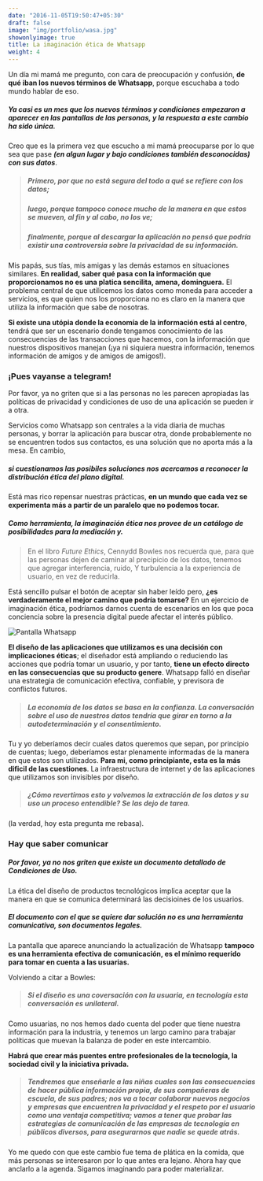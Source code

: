 ```yaml
---
date: "2016-11-05T19:50:47+05:30"
draft: false
image: "img/portfolio/wasa.jpg"
showonlyimage: true
title: La imaginación ética de Whatsapp
weight: 4
---
```


Un día mi mamá me pregunto, con cara de preocupación y confusión, **de qué iban los nuevos términos de Whatsapp**,
porque escuchaba a todo mundo hablar de eso.

##### Ya casi es un mes que los nuevos términos y condiciones empezaron a aparecer en las pantallas de las personas, y la respuesta a este cambio ha sido única. 

Creo que es la primera vez que escucho a mi mamá preocuparse por lo que sea que pase ***(en algun lugar y bajo condiciones también desconocidas) con sus datos***. 
>##### Primero, por que no está segura del todo a qué se refiere con *los datos*; 
> ##### luego, porque tampoco conoce mucho de la manera en que estos se mueven, al fin y al cabo, no los ve;
> ##### finalmente, porque al descargar la aplicación no pensó que podría existir una controversia sobre la privacidad de su información. 

Mis papás, sus tías, mis amigas y las demás estamos en situaciones similares. **En realidad, saber qué pasa con la información que proporcionamos no es una platica sencilita, amena, dominguera.** El problema central de que utilicemos los datos como moneda para acceder a servicios, es que quien nos los proporciona no es claro en la manera que utiliza la información que sabe de nosotras. 

**Si existe una utópia donde la economía de la información está al centro**, tendrá que ser un escenario donde tengamos conocimiento de las consecuencias de las transacciones que hacemos, con la información que nuestros dispositivos manejan (¡ya ni siquiera nuestra información, tenemos información de amigos y de amigos de amigos!). 

### ¡Pues vayanse a telegram!

Por favor, ya no griten que si a las personas no les parecen apropiadas las políticas de privacidad y condiciones de uso de una aplicación se pueden ir a otra. 

Servicios como Whatsapp son centrales a la vida diaria de muchas personas, y borrar la aplicación para buscar otra, donde probablemente no se encuentren todos sus contactos, es una solución que no aporta más a la mesa. En cambio, 

##### **si cuestionamos las posibiles soluciones nos acercamos a reconocer la distribución ética del plano digital.**

Está mas rico repensar nuestras prácticas, **en un mundo que cada vez se experimenta más a partir de un paralelo que no podemos tocar.**

##### Como herramienta, la imaginación ética nos provee de un catálogo de posibilidades para la mediación y.


>En el libro *Future Ethics*, Cennydd Bowles nos recuerda que, para que las personas dejen de caminar al precipicio de los datos, tenemos que agregar interferencia, ruido, Y turbulencia a la experiencia de usuario, en vez de reducirla. 

Está sencillo pulsar el botón de aceptar sin haber leído pero, **¿es verdaderamente el mejor camino que podría tomarse?** En un ejercicio de imaginación ética, podríamos darnos cuenta de escenarios en los que poca conciencia sobre la presencia digital puede afectar el interés público.

![Pantalla Whatsapp](/portfolio/work4_files/img.jpg)

**El diseño de las aplicaciones que utilizamos es una decisión  con implicaciones éticas**; el diseñador está ampliando o reduciendo las acciones que podría tomar un usuario, y por tanto, **tiene un efecto directo en las consecuencias que su producto genere**. Whatsapp falló en diseñar una estrategia de comunicación efectiva, confiable, y previsora de conflictos futuros. 


> ##### La economía de los datos se basa en la confianza. La conversación sobre el uso de nuestros datos tendría que girar en torno a la autodeterminación y el consentimiento.

Tu y yo deberíamos decir cuales datos queremos que sepan, por principio de cuentas; luego, deberíamos estar plenamente informadas de la manera en que estos son utilizados.  **Para mi, como principiante, esta es la más dificil de las cuestiones**. La infraestructura de internet y de las aplicaciones que utilizamos son invisibles por diseño.

>##### ¿Cómo revertimos esto y volvemos la extracción de los datos y su uso un proceso entendible? Se las dejo de tarea. 

(la verdad, hoy esta pregunta me rebasa).

### Hay que saber comunicar

##### Por favor, ya no nos griten que existe un documento detallado de Condiciones de Uso. 

La ética del diseño de productos tecnológicos implica aceptar que la manera en que se comunica determinará las decisioines de los usuarios. 

##### **El documento con el que se quiere dar solución no es una herramienta comunicativa, son documentos legales.** 

La pantalla que aparece anunciando la actualización de Whatsapp **tampoco es una herramienta efectiva de comunicación, es el mínimo requerido para tomar en cuenta a las usuarias.**


Volviendo a citar a Bowles:
>##### Si el diseño es una coversación con la usuaria, en tecnología esta conversación es unilateral. 

Como usuarias, no nos hemos dado cuenta del poder que tiene nuestra información para la industria, y tenemos un largo camino para trabajar políticas que muevan la balanza de poder en este intercambio. 

**Habrá que crear más puentes entre profesionales de la tecnología, la sociedad civil y la iniciativa privada.**

> ##### Tendremos que enseñarle a las niñas cuales son las consecuencias de hacer pública información propia, de sus compañeras de escuela, de sus padres; nos va a tocar colaborar nuevos negocios y empresas que encuentren la privacidad y el respeto por el usuario como una ventaja competitiva; vamos a tener que probar las estrategias de comunicación de las empresas de tecnología en públicos diversos, para asegurarnos que nadie se quede atrás. 

Yo me quedo con que este cambio fue tema de plática en la comida, que más personas se interesaron por lo que antes era lejano. Ahora hay que anclarlo a la agenda. Sigamos imaginando para poder materializar.




